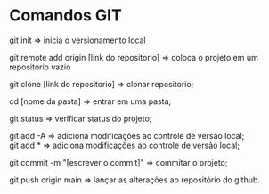 # Comandos GIT

git init => inicia o versionamento local  

git remote add origin [link do repositorio] => coloca o projeto em um repositorio vazio  

git clone [link do repositorio] => clonar repositorio;

cd [nome da pasta] => entrar em uma pasta;

git status => verificar status do projeto;

git add -A => adiciona modificações ao controle de versão local;  
git add * => adiciona modificações ao controle de versão local;

git commit -m "[escrever o commit]" => commitar o projeto;

git push origin main => lançar as alterações ao repositório do github.



